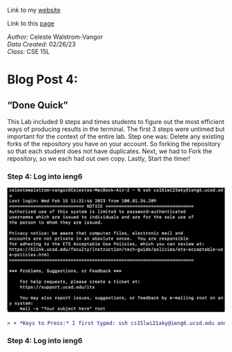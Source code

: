 Link to my [website](https://github.com/celestewv)

Link to this [page](https://celestewv.github.io/cse15l-lab-reports/LabReport3.html)


*Author:* Celeste Walstrom-Vangor 
<br> *Data Created:* 02/26/23 
<br> *Class:* CSE 15L 


# Blog Post 4:

## “Done Quick”

This Lab included 9 steps and times students to figure out the most efficient ways of producing results in the terminal.
The first 3 steps were untimed but important for the context of the entire lab. Step one was: Delete any existing
forks of the repository you have on your account. So forking the repository so that each student does not have duplicates.
Next, we had to Fork the repository, so we each had out own copy. Lastly, Start the timer!


### Step 4: Log into ieng6

![Image](logintoIENG6.png)

```diff
> + *Keys to Press:* I first typed: ssh cs15lwi21aky@ieng6.ucsd.edu and then pressed 

```
### Step 4: Log into ieng6




 



